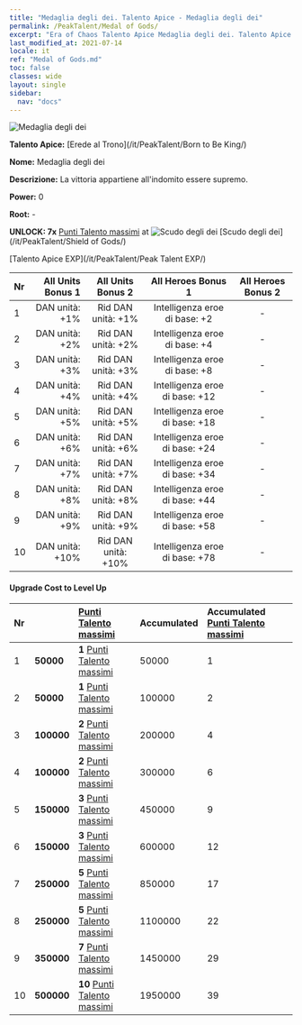 ```yaml
---
title: "Medaglia degli dei. Talento Apice - Medaglia degli dei"
permalink: /PeakTalent/Medal of Gods/
excerpt: "Era of Chaos Talento Apice Medaglia degli dei. Talento Apice Medaglia degli dei. Medaglia degli dei"
last_modified_at: 2021-07-14
locale: it
ref: "Medal of Gods.md"
toc: false
classes: wide
layout: single
sidebar:
  nav: "docs"
---
```


  ![Medaglia degli dei](/images/pt/talent_4503.png)

  **Talento Apice:** [Erede al Trono](/it/PeakTalent/Born to Be King/)

  **Nome:** Medaglia degli dei

  **Descrizione:** La vittoria appartiene all'indomito essere supremo.

  **Power:** 0

  **Root:** -

  **UNLOCK: 7x** [Punti Talento massimi](/ItemsIT/con_934/) at ![Scudo degli dei](/images/pt/talent_4502.png) [Scudo degli dei](/it/PeakTalent/Shield of Gods/)

  [Talento Apice EXP](/it/PeakTalent/Peak Talent EXP/)

  | Nr | All Units Bonus 1 | All Units Bonus 2 | All Heroes Bonus 1 | All Heroes Bonus 2 |
  |:---|--------------:|:-------------:|:-------------:|:-------------:|
  | 1 | DAN unità: +1% | Rid DAN unità: +1% | Intelligenza eroe di base: +2 | - |
  | 2 | DAN unità: +2% | Rid DAN unità: +2% | Intelligenza eroe di base: +4 | - |
  | 3 | DAN unità: +3% | Rid DAN unità: +3% | Intelligenza eroe di base: +8 | - |
  | 4 | DAN unità: +4% | Rid DAN unità: +4% | Intelligenza eroe di base: +12 | - |
  | 5 | DAN unità: +5% | Rid DAN unità: +5% | Intelligenza eroe di base: +18 | - |
  | 6 | DAN unità: +6% | Rid DAN unità: +6% | Intelligenza eroe di base: +24 | - |
  | 7 | DAN unità: +7% | Rid DAN unità: +7% | Intelligenza eroe di base: +34 | - |
  | 8 | DAN unità: +8% | Rid DAN unità: +8% | Intelligenza eroe di base: +44 | - |
  | 9 | DAN unità: +9% | Rid DAN unità: +9% | Intelligenza eroe di base: +58 | - |
  | 10 | DAN unità: +10% | Rid DAN unità: +10% | Intelligenza eroe di base: +78 | - |


#### Upgrade Cost to Level Up

  | Nr | <i class="fas fa-coins"/> | [Punti Talento massimi](/ItemsIT/con_934/) | Accumulated <i class="fas fa-coins"/> | Accumulated [Punti Talento massimi](/ItemsIT/con_934/) |
  |:---|:--------------|:-------------|:-------------|:-------------|
  | 1 | **50000** | **1** [Punti Talento massimi](/ItemsIT/con_934/) | 50000 | 1 |
  | 2 | **50000** | **1** [Punti Talento massimi](/ItemsIT/con_934/) | 100000 | 2 |
  | 3 | **100000** | **2** [Punti Talento massimi](/ItemsIT/con_934/) | 200000 | 4 |
  | 4 | **100000** | **2** [Punti Talento massimi](/ItemsIT/con_934/) | 300000 | 6 |
  | 5 | **150000** | **3** [Punti Talento massimi](/ItemsIT/con_934/) | 450000 | 9 |
  | 6 | **150000** | **3** [Punti Talento massimi](/ItemsIT/con_934/) | 600000 | 12 |
  | 7 | **250000** | **5** [Punti Talento massimi](/ItemsIT/con_934/) | 850000 | 17 |
  | 8 | **250000** | **5** [Punti Talento massimi](/ItemsIT/con_934/) | 1100000 | 22 |
  | 9 | **350000** | **7** [Punti Talento massimi](/ItemsIT/con_934/) | 1450000 | 29 |
  | 10 | **500000** | **10** [Punti Talento massimi](/ItemsIT/con_934/) | 1950000 | 39 |
